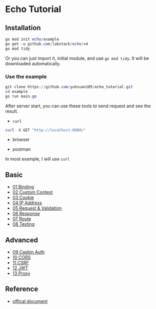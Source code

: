 # Echo Tutorial

## Installation

```powershell
go mod init echo/example
go get -u github.com/labstack/echo/v4
go mod tidy
```

Or you can just import it, initial module, and use `go mod tidy`. It will be downloaded automatically.

### Use the example

```powershell
git clone https://github.com/yuhsuan105/echo_tutorial.git
cd example
go run main.go
````

After server start, you can use these tools to send request and see the result.

- `curl`

```powershell
curl -X GET "http://localhost:8080/"
```

- browser

- postman

In most example, I will use `curl`

## Basic

- [01 Binding](01binding.md)
- [02 Custom Context](02custom_context.md)
- [03 Cookie](03cookie.md)
- [04 IP Address](04ip_address.md)
- [05 Request & Validation](05request_and_validation.md)
- [06 Response](06response.md)
- [07 Route](07route.md)
- [08 Testing](08testing.md)

## Advanced

- [09 Casbin Auth](09casbin_auth.md)
- [10 CORS](10cors.md)
- [11 CSRF](11csrf.md)
- [12 JWT](12jwt.md)
- [13 Proxy](13proxy.md)

## Reference

- [offical document](https://echo.labstack.com/guide/)
